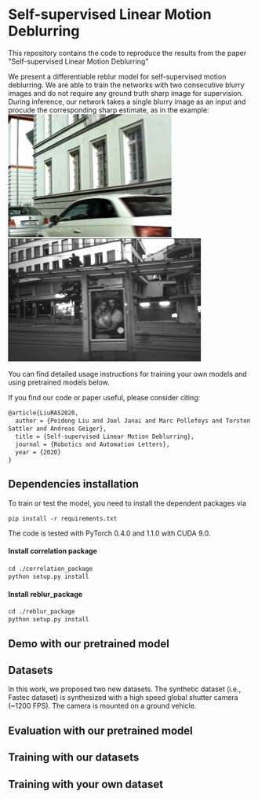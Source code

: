 # Self-supervised Linear Motion Deblurring

This repository contains the code to reproduce the results from the paper "Self-supervised Linear Motion Deblurring"

We present a differentiable reblur model for self-supervised motion deblurring. We are able to train the networks
with two consecutive blurry images and do not require any ground truth sharp image for supervision. During inference,
our network takes a single blurry image as an input and procude the corresponding sharp estimate, as in the example:
<img src="demo/demo_fastec.gif" height="250px"/> <img src="demo/demo_real.gif" height="250px"/>

You can find detailed usage instructions for training your own models and using pretrained models below.

If you find our code or paper useful, please consider citing:
```
@article{LiuRAS2020,
  author = {Peidong Liu and Joel Janai and Marc Pollefeys and Torsten Sattler and Andreas Geiger},
  title = {Self-supervised Linear Motion Deblurring},
  journal = {Robotics and Automation Letters},
  year = {2020}
}
```

## Dependencies installation
To train or test the model, you need to install the dependent packages via
```
pip install -r requirements.txt
```
The code is tested with PyTorch 0.4.0 and 1.1.0 with CUDA 9.0.

#### Install correlation package
```
cd ./correlation_package
python setup.py install
```

#### Install reblur_package
```
cd ./reblur_package
python setup.py install
```

## Demo with our pretrained model

## Datasets
In this work, we proposed two new datasets. The synthetic dataset
(i.e., Fastec dataset) is synthesized with a high speed global
shutter camera (~1200 FPS). The camera is mounted on a ground vehicle.

## Evaluation with our pretrained model

## Training with our datasets

## Training with your own dataset

